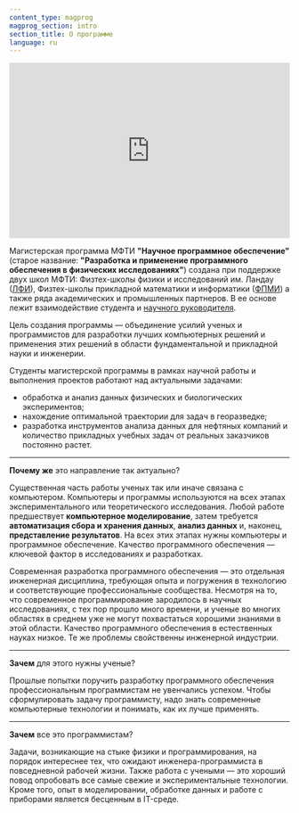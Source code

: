 ```yaml
---
content_type: magprog
magprog_section: intro
section_title: О программе
language: ru
---
```


<iframe width="100%" height="315" src="https://www.youtube.com/embed/pniPs5ne294" title="YouTube video player" frameborder="0" allow="accelerometer; autoplay; clipboard-write; encrypted-media; gyroscope; picture-in-picture" allowfullscreen></iframe>


Магистерская программа МФТИ **"Научное программное обеспечение"** (старое название: **"Разработка и применение программного обеспечения в физических исследованиях"**) создана при поддержке двух школ МФТИ: Физтех-школы физики и исследований им. Ландау ([ЛФИ](https://mipt.ru/education/departments/lpr/)), Физтех-школы прикладной математики и информатики ([ФПМИ](https://mipt.ru/education/departments/fpmi/)) а также ряда академических и промышленных партнеров. В ее основе лежит взаимодействие студента и [научного руководителя](#mentors). 

Цель создания программы &mdash; объединение усилий ученых и программистов для разработки лучших компьютерных решений и применения этих решений в области фундаментальной и прикладной науки и инженерии.

Студенты магистерской программы в рамках научной работы и выполнения проектов работают над актуальными задачами: 

* обработка и анализ данных физических и биологических экспериментов;
* нахождение оптимальной траектории для задач в георазведке;
* разработка инструментов анализа данных для нефтяных компаний и количество прикладных учебных задач от реальных заказчиков постоянно растет.

<hr/>

**Почему же** это направление так актуально?

Существенная часть работы ученых так или иначе связана с компьютером. Компьютеры и программы используются на всех этапах экспериментального или теоретического исследования. Любой работе предшествует **компьютерное моделирование**, затем требуется **автоматизация сбора и хранения данных**, **анализ данных** и, наконец, **представление результатов**. На всех этих этапах нужны компьютеры и программное обеспечение. Качество программного обеспечения &mdash; ключевой фактор в исследованиях и разработках.

Современная разработка программного обеспечения &mdash; это отдельная инженерная дисциплина, требующая опыта и погружения в технологию и соответствующие профессиональные сообщества. Несмотря на то, что современное программирование зародилось в научных исследованиях, с тех пор прошло много времени, и ученые во многих областях в среднем уже не могут похвастаться хорошими знаниями в этой области. Качество программного обеспечения в естественных науках низкое. Те же проблемы свойственны инженерной индустрии.

<hr/>

**Зачем** для этого нужны ученые?

Прошлые попытки поручить разработку программного обеспечения профессиональным программистам не увенчались успехом. Чтобы сформулировать задачу программисту, надо знать современные компьютерные технологии и понимать, как их лучше применять.

<hr/>

**Зачем** все это программистам?

Задачи, возникающие на стыке физики и программирования, на порядок интереснее тех, что ожидают инженера-программиста в повседневной рабочей жизни. Также работа с учеными &mdash; это хороший повод опробовать все самые свежие и экспериментальные технологии. Кроме того, опыт в моделировании, обработке данных и работе с приборами является бесценным в IT-среде.
